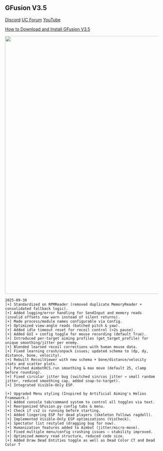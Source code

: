## GFusion V3.5
[Discord](https://discord.gg/qKfmaA7FFJ)
[UC Forum](https://www.unknowncheats.me/forum/counter-strike-2-releases/711867-gfusion-closet-cheat.html)
[YouTube](https://www.youtube.com/@cr0mble)

[How to Download and Install GFusion V3.5](https://www.youtube.com/watch?v=HJDb8FdCeRc)

<div style="display:flex; gap:250px;">
  <img src="https://github.com/user-attachments/assets/26e1cd67-c1d9-4c3a-8c1a-97f980a3164b" width="850">
  <img src="https://github.com/user-attachments/assets/c5287c42-4d42-497f-8add-707a9b0a9bd7" width="400">
  <img src="https://github.com/user-attachments/assets/5422206b-5e99-4497-8284-06e0964a9578" width="400">
  <img src="https://github.com/user-attachments/assets/620b5cc3-7fec-4b8b-b059-0c7dc340b583" width="300">
  <img src="https://github.com/user-attachments/assets/50c77cf5-43c9-4b74-9b13-95f07ab8dc59" width="300">
  <img src="https://github.com/user-attachments/assets/1dc3afb2-6134-4f37-bc8b-2b41de7f6844" width="300">
  <img src="https://github.com/user-attachments/assets/ccf09df8-0b85-46f3-bdc9-d33a1461ebac" width="300">
</div>


```
2025-09-30
[+] Standardized on RPMReader (removed duplicate MemoryReader + consolidated fallback logic).
[+] Added logging/error handling for SendInput and memory reads (invalid offsets now warn instead of silent returns).
[+] Made process/module names configurable via Config.
[+] Optimized view-angle reads (batched pitch & yaw).
[+] Added idle timeout reset for recoil control (>2s pause).
[+] Added GUI + config toggle for mouse recording (default True).
[+] Introduced per-target aiming profiles (get_target_profile) for unique smoothing/jitter per enemy.
[+] Blended learned recoil corrections with human mouse data.
[+] Fixed learning crash/unpack issues; updated schema to (dp, dy, distance, bone, velocity).
[+] Rebuilt RecoilViewer with new schema + bone/distance/velocity stats and scatter plots.
[+] Patched AimbotRCS.run smoothing & max move (default 25, clamp before rounding).
[+] Fixed circular jitter bug (switched sin/cos jitter → small random jitter, reduced smoothing cap, added snap-to-target).
[+] Integrated Visible-Only ESP.

[+] Upgraded Menu styling (Inspired by Artificial Aiming's Helios Framework.)
[+] Added console tab/command system to control all toggles via text.
[+] Reorganized GFusion.py config tabs & menu.
[+] Check if cs2 is running before starting.
[+] Added lingering ESP for dead players (skeleton follows ragdoll).
[+] Implemented Visible-Only ESP optimizations (VisCheck).
[+] Spectator list restyled (dragging bug for now).
[+] Humanization features added to Aimbot (jitter/micro-move).
[+] Fixed multiple menu/config crashing issues — stability improved.
[+] Optimized memory read structure, reduced code size.
[+] Added Draw Dead Entities toggle as well as Dead Color CT and Dead Color T
```

